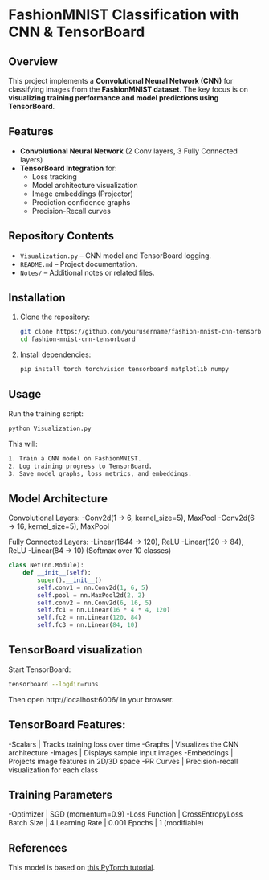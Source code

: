 # FashionMNIST Classification with CNN & TensorBoard

## Overview
This project implements a **Convolutional Neural Network (CNN)** for classifying images from the **FashionMNIST dataset**. The key focus is on **visualizing training performance and model predictions using TensorBoard**.

## Features
- **Convolutional Neural Network** (2 Conv layers, 3 Fully Connected layers)
- **TensorBoard Integration** for:
  - Loss tracking
  - Model architecture visualization
  - Image embeddings (Projector)
  - Prediction confidence graphs
  - Precision-Recall curves

## Repository Contents
- `Visualization.py` – CNN model and TensorBoard logging.
- `README.md` – Project documentation.
- `Notes/` – Additional notes or related files.

## Installation
1. Clone the repository:
   ```sh
   git clone https://github.com/yourusername/fashion-mnist-cnn-tensorboard.git
   cd fashion-mnist-cnn-tensorboard
   ```

2. Install dependencies:
   ```sh
   pip install torch torchvision tensorboard matplotlib numpy
   ```

## Usage
Run the training script:
```sh
python Visualization.py
```

This will:

   ```sh
   1. Train a CNN model on FashionMNIST.
   2. Log training progress to TensorBoard.
   3. Save model graphs, loss metrics, and embeddings.
   ```

## Model Architecture
Convolutional Layers:
-Conv2d(1 → 6, kernel_size=5), MaxPool
-Conv2d(6 → 16, kernel_size=5), MaxPool

Fully Connected Layers:
-Linear(16*4*4 → 120), ReLU
-Linear(120 → 84), ReLU
-Linear(84 → 10) (Softmax over 10 classes)

```python
class Net(nn.Module):
    def __init__(self):
        super().__init__()
        self.conv1 = nn.Conv2d(1, 6, 5)
        self.pool = nn.MaxPool2d(2, 2)
        self.conv2 = nn.Conv2d(6, 16, 5)
        self.fc1 = nn.Linear(16 * 4 * 4, 120)
        self.fc2 = nn.Linear(120, 84)
        self.fc3 = nn.Linear(84, 10)
```

## TensorBoard visualization
Start TensorBoard:
   ```sh
   tensorboard --logdir=runs
   ```
Then open http://localhost:6006/ in your browser.

## TensorBoard Features:
-Scalars	     | Tracks training loss over time
-Graphs	       | Visualizes the CNN architecture
-Images    	   | Displays sample input images
-Embeddings	   | Projects image features in 2D/3D space
-PR Curves     | Precision-recall visualization for each class

## Training Parameters
-Optimizer     | SGD (momentum=0.9)
-Loss Function | CrossEntropyLoss
Batch Size     | 4
Learning Rate  | 0.001
Epochs         | 1 (modifiable)

## References
This model is based on [this PyTorch tutorial](https://pytorch.org/tutorials/intermediate/tensorboard_tutorial.html).
